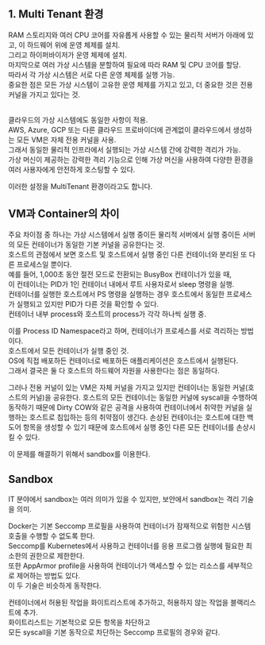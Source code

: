 ## 1. Multi Tenant 환경
RAM 스토리지와 여러 CPU 코어를 자유롭게 사용할 수 있는 물리적 서버가 아래에 있고, 이 하드웨어 위에 운영 체제를 설치.</br>
그리고 하이퍼바이저가 운영 체제에 설치.</br>
마지막으로 여러 가상 시스템을 분할하여 필요에 따라 RAM 및 CPU 코어를 할당.</br>
따라서 각 가상 시스템은 서로 다른 운영 체제를 실행 가능. </br>
중요한 점은 모든 가상 시스템이 고유한 운영 체제를 가지고 있고, 더 중요한 것은 전용 커널을 가지고 있다는 것.</br></br>

클라우드의 가상 시스템에도 동일한 사항이 적용.  
AWS, Azure, GCP 또는 다른 클라우드 프로바이더에 관계없이 클라우드에서 생성하는 모든 VM은 자체 전용 커널을 사용.  
그래서 동일한 물리적 인프라에서 실행되는 가상 시스템 간에 강력한 격리가 가능.  
가상 머신이 제공하는 강력한 격리 기능으로 인해 가상 머신을 사용하여 다양한 환경을 여러 사용자에게 안전하게 호스팅할 수 있다.  

이러한 설정을 MultiTenant 환경이라고도 합니다.

## VM과 Container의 차이
주요 차이점 중 하나는 가상 시스템에서 실행 중이든 물리적 서버에서 실행 중이든 서버의 모든 컨테이너가 동일한 기본 커널을 공유한다는 것.  
호스트의 관점에서 보면 호스트 및 호스트에서 실행 중인 다른 컨테이너와 분리된 또 다른 프로세스일 뿐이다.  
예를 들어, 1,000초 동안 절전 모드로 전환되는 BusyBox 컨테이너가 있을 때,  
이 컨테이너는 PID가 1인 컨테이너 내에서 루트 사용자로서 sleep 명령을 실행.  
컨테이너를 실행한 호스트에서 PS 명령을 실행하는 경우 호스트에서 동일한 프로세스가 실행되고 있지만 PID가 다른 것을 확인할 수 있다.  
컨테이너 내부 process와 호스트의 process가 각각 하나씩 실행 중.  

이를 Process ID Namespace라고 하며, 컨테이너가 프로세스를 서로 격리하는 방법이다.  
호스트에서 모든 컨테이너가 실행 중인 것.  
OS에 직접 배포하든 컨테이너로 배포하든 애플리케이션은 호스트에서 실행된다.  
그래서 결국은 둘 다 호스트의 하드웨어 자원을 사용한다는 점은 동일하다.  

그러나 전용 커널이 있는 VM은 자체 커널을 가지고 있지만 컨테이너는 동일한 커널(호스트의 커널)을 공유한다.
호스트의 모든 컨테이너는 동일한 커널에 syscall을 수행하여 동작하기 때문에
Dirty COW와 같은 공격을 사용하여 컨테이너에서 취약한 커널을 실행하는 호스트로 침입하는 등의 취약점이 생긴다.
손상된 컨테이너는 호스트에 대한 백도어 항목을 생성할 수 있기 때문에 호스트에서 실행 중인 다른 모든 컨테이너를 손상시킬 수 있다.

이 문제를 해결하기 위해서 sandbox를 이용한다.

## Sandbox
IT 분야에서 sandbox는 여러 의미가 있을 수 있지만, 보안에서 sandbox는 격리 기술을 의미.    

Docker는 기본 Seccomp 프로필을 사용하여 컨테이너가 잠재적으로 위험한 시스템 호출을 수행할 수 없도록 한다.  
Seccomp를 Kubernetes에서 사용하고 컨테이너를 응용 프로그램 실행에 필요한 최소한의 권한으로 제한한다.  
또한 AppArmor profile을 사용하여 컨테이너가 액세스할 수 있는 리소스를 세부적으로 제어하는 방법도 있다.  
이 두 기술은 비슷하게 동작한다.    

컨테이너에서 허용된 작업을 화이트리스트에 추가하고, 허용하지 않는 작업을 블랙리스트에 추가.  
화이트리스트는 기본적으로 모든 항목을 차단하고  
모든 syscall을 기본 동작으로 차단하는 Seccomp 프로필의 경우와 같다.  
